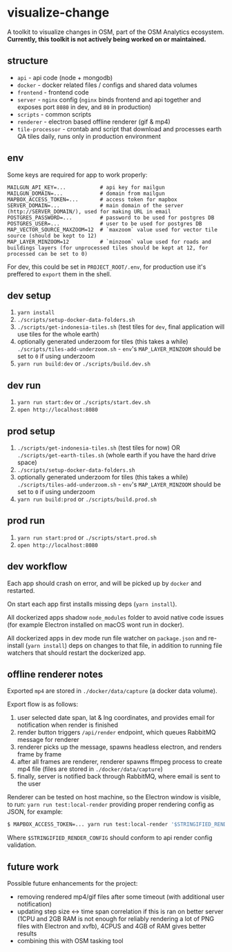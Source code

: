 # visualize-change

A toolkit to visualize changes in OSM, part of the OSM Analytics ecosystem.
**Currently, this toolkit is not actively being worked on or maintained.**

## structure

- `api` - api code (node + mongodb)
- `docker` - docker related files / configs and shared data volumes
- `frontend` - frontend code
- `server` - `nginx` config (`nginx` binds frontend and api together and exposes port `8080` in dev, and `80` in production)
- `scripts` - common scripts
- `renderer` - electron based offline renderer (gif & mp4)
- `tile-processor` - crontab and script that download and processes earth QA tiles daily, runs only in production environment

## env

Some keys are required for app to work properly:

```
MAILGUN_API_KEY=...           # api key for mailgun
MAILGUN_DOMAIN=...            # domain from mailgun
MAPBOX_ACCESS_TOKEN=...       # access token for mapbox
SERVER_DOMAIN=...             # main domain of the server (http://SERVER_DOMAIN/), used for making URL in email
POSTGRES_PASSWORD=...         # password to be used for postgres DB
POSTGRES_USER=...             # user to be used for postgres DB
MAP_VECTOR_SOURCE_MAXZOOM=12  # `maxzoom` value used for vector tile source (should be kept to 12)
MAP_LAYER_MINZOOM=12          # `minzoom` value used for roads and buildings layers (for unprocessed tiles should be kept at 12, for processed can be set to 0)
```

For dev, this could be set in `PROJECT_ROOT/.env`, for production use it's preffered to `export` them in the shell.

## dev setup

1. `yarn install`
2. `./scripts/setup-docker-data-folders.sh`
3. `./scripts/get-indonesia-tiles.sh` (test tiles for `dev`, final application will use tiles for the whole earth)
4. optionally generated underzoom for tiles (this takes a while) `./scripts/tiles-add-underzoom.sh` - `env`'s `MAP_LAYER_MINZOOM` should be set to `0` if using underzoom
5. `yarn run build:dev` or `./scripts/build.dev.sh`

## dev run

1. `yarn run start:dev` or `./scripts/start.dev.sh`
2. `open http://localhost:8080`

## prod setup

1. `./scripts/get-indonesia-tiles.sh` (test tiles for now) OR `./scripts/get-earth-tiles.sh` (whole earth if you have the hard drive space)
2. `./scripts/setup-docker-data-folders.sh`
3. optionally generated underzoom for tiles (this takes a while) `./scripts/tiles-add-underzoom.sh` - `env`'s `MAP_LAYER_MINZOOM` should be set to `0` if using underzoom
4. `yarn run build:prod` or `./scripts/build.prod.sh`

## prod run

1. `yarn run start:prod` or `./scripts/start.prod.sh`
2. `open http://localhost:8080`

## dev workflow

Each app should crash on error, and will be picked up by `docker` and restarted.

On start each app first installs missing deps (`yarn install`).

All dockerized apps shadow `node_modules` folder to avoid native code issues (for example Electron installed on macOS wont run in docker).

All dockerized apps in dev mode run file watcher on `package.json` and re-install (`yarn install`) deps on changes to that file, in addition to running file watchers that should restart the dockerized app.

## offline renderer notes

Exported `mp4` are stored in `./docker/data/capture` (a docker data volume).

Export flow is as follows:

1. user selected date span, lat & lng coordinates, and provides email for notification when render is finished
2. render button triggers `/api/render` endpoint, which queues RabbitMQ message for renderer
3. renderer picks up the message, spawns headless electron, and renders frame by frame
4. after all frames are renderer, renderer spawns ffmpeg process to create mp4 file (files are stored in `./docker/data/capture`)
5. finally, server is notified back through RabbitMQ, where email is sent to the user

Renderer can be tested on host machine, so the Electron window is visible, to run: `yarn run test:local-render` providing proper rendering config as JSON, for example:

```sh
$ MAPBOX_ACCESS_TOKEN=... yarn run test:local-render '$STRINGIFIED_RENDER_CONFIG'
```

Where `$STRINGIFIED_RENDER_CONFIG` should conform to api render config validation.

## future work

Possible future enhancements for the project:

- removing rendered mp4/gif files after some timeout (with additional user notification)
- updating step size <-> time span correlation if this is ran on better server (1CPU and 2GB RAM is not enough for reliably rendering a lot of PNG files with Electron and xvfb), 4CPUS and 4GB of RAM gives better results
- combining this with OSM tasking tool

